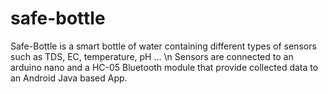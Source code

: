 # safe-bottle
Safe-Bottle is a smart bottle of water containing different types of sensors such as TDS, EC, temperature, pH ... \n
Sensors are connected to an arduino nano and a HC-05 Bluetooth module that provide collected data to an Android Java based App.
